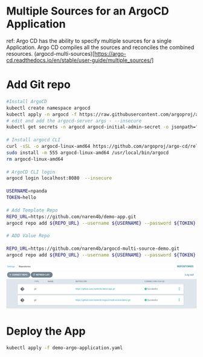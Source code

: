 # Multiple Sources for an ArgoCD Application

ref: Argo CD has the ability to specify multiple sources for a single Application. Argo CD compiles all the sources and reconciles the combined resources. 
(argocd-multi-sources)[https://argo-cd.readthedocs.io/en/stable/user-guide/multiple_sources/]

# Add Git repo

```bash
#Install ArgoCD
kubectl create namespace argocd
kubectl apply -n argocd -f https://raw.githubusercontent.com/argoproj/argo-cd/stable/manifests/install.yaml
# edit and add the argocd-server args - --insecure
kubectl get secrets -n argocd argocd-initial-admin-secret -o jsonpath="{.data.password}" | base64 -d && echo 

# Install argocd CLI
curl -sSL -o argocd-linux-amd64 https://github.com/argoproj/argo-cd/releases/latest/download/argocd-linux-amd64
sudo install -m 555 argocd-linux-amd64 /usr/local/bin/argocd
rm argocd-linux-amd64

# ArgoCD CLI login 
argocd login localhost:8080  --insecure

USERNAME=npanda
TOKEN=hello

# Add Template Repo
REPO_URL=https://github.com/naren4b/demo-app.git
argocd repo add ${REPO_URL} --username ${USERNAME} --password ${TOKEN}

# ADD Value Repo

REPO_URL=https://github.com/naren4b/argocd-multi-source-demo.git
argocd repo add ${REPO_URL} --username ${USERNAME} --password ${TOKEN}
```
![Repos-added](image.png)
# Deploy the App 
```bash
kubectl apply -f demo-argo-application.yaml
```
